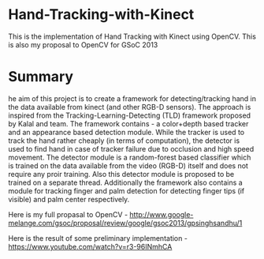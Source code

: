 Hand-Tracking-with-Kinect
=========================

This is the implementation of Hand Tracking with Kinect using OpenCV. This is also my proposal to OpenCV for GSoC 2013

Summary
=======
he aim of this project is to create a framework for detecting/tracking hand in the data available from kinect (and other RGB-D sensors). The approach is inspired from the Tracking-Learning-Detecting (TLD) framework proposed by Kalal and team. The framework contains - a color+depth based tracker and an appearance based detection module. While the tracker is used to track the hand rather cheaply (in terms of computation), the detector is used to find hand in case of tracker failure due to occlusion and high speed movement. The detector module is a random-forest based classifier which is trained on the data available from the video (RGB-D) itself and does not require any proir training. Also this detector module is proposed to be trained on a separate thread. Additionally the framework also contains a module for tracking finger and palm detection for detecting finger tips (if visible) and palm center respectively. 

Here is my full propasal to OpenCV - http://www.google-melange.com/gsoc/proposal/review/google/gsoc2013/gpsinghsandhu/1

Here is the result of some preliminary implementation - https://www.youtube.com/watch?v=r3-96INmhCA
